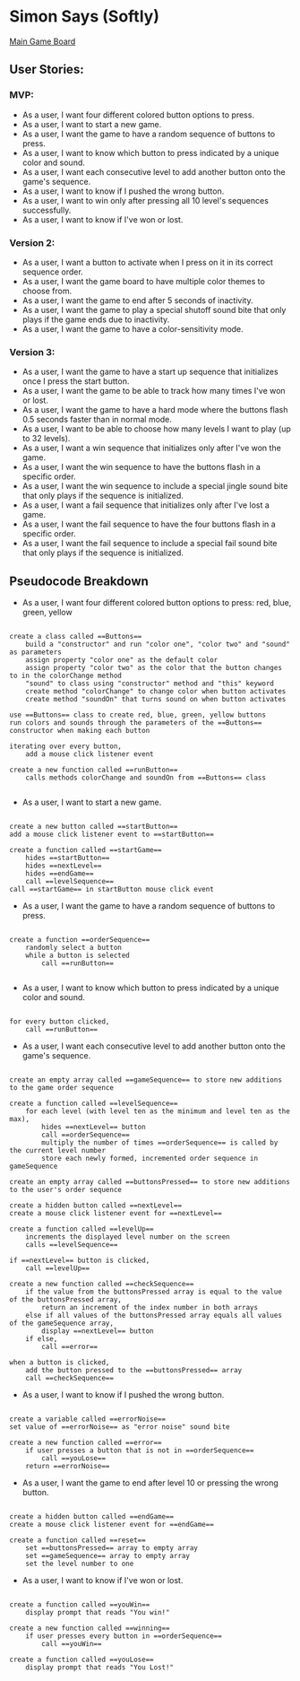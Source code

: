 # Simon Says (Softly)


[Main Game Board](https://imgur.com/wzcsppR)


## User Stories:


### MVP:
- As a user, I want four different colored button options to press.
- As a user, I want to start a new game.
- As a user, I want the game to have a random sequence of buttons to press.
- As a user, I want to know which button to press indicated by a unique color and sound.
- As a user, I want each consecutive level to add another button onto the game's sequence.
- As a user, I want to know if I pushed the wrong button.
- As a user, I want to win only after pressing all 10 level's sequences successfully.
- As a user, I want to know if I've won or lost.



### Version 2:
- As a user, I want a button to activate when I press on it in its correct sequence order.
- As a user, I want the game board to have multiple color themes to choose from.
- As a user, I want the game to end after 5 seconds of inactivity.
- As a user, I want the game to play a special shutoff sound bite that only plays if the game ends due to inactivity.
- As a user, I want the game to have a color-sensitivity mode.




### Version 3:
- As a user, I want the game to have a start up sequence that initializes once I press the start button.
- As a user, I want the game to be able to track how many times I've won or lost.
- As a user, I want the game to have a hard mode where the buttons flash 0.5 seconds faster than in normal mode.
- As a user, I want to be able to choose how many levels I want to play (up to 32 levels).
- As a user, I want a win sequence that initializes only after I've won the game.
- As a user, I want the win sequence to have the buttons flash in a specific order.
- As a user, I want the win sequence to include a special jingle sound bite that only plays if the sequence is initialized.
- As a user, I want a fail sequence that initializes only after I've lost a game.
- As a user, I want the fail sequence to have the four buttons flash in a specific order.
- As a user, I want the fail sequence to include a special fail sound bite that only plays if the sequence is initialized.





## Pseudocode Breakdown

- As a user, I want four different colored button options to press: red, blue, green, yellow

```

create a class called ==Buttons==
    build a "constructor" and run "color one", "color two" and "sound" as parameters
    assign property "color one" as the default color
    assign property "color two" as the color that the button changes to in the colorChange method
    "sound" to class using "constructor" method and "this" keyword
    create method "colorChange" to change color when button activates
    create method "soundOn" that turns sound on when button activates

use ==Buttons== class to create red, blue, green, yellow buttons
run colors and sounds through the parameters of the ==Buttons== constructor when making each button

iterating over every button,
    add a mouse click listener event

create a new function called ==runButton==
    calls methods colorChange and soundOn from ==Buttons== class


```

- As a user, I want to start a new game.

```

create a new button called ==startButton==
add a mouse click listener event to ==startButton==

create a function called ==startGame==
    hides ==startButton==
    hides ==nextLevel==
    hides ==endGame==
    call ==levelSequence==
call ==startGame== in startButton mouse click event

```

- As a user, I want the game to have a random sequence of buttons to press.

```

create a function ==orderSequence==
    randomly select a button
    while a button is selected
        call ==runButton==


```

- As a user, I want to know which button to press indicated by a unique color and sound.

```

for every button clicked,
    call ==runButton==

```

- As a user, I want each consecutive level to add another button onto the game's sequence.

```

create an empty array called ==gameSequence== to store new additions to the game order sequence

create a function called ==levelSequence==
    for each level (with level ten as the minimum and level ten as the max),
        hides ==nextLevel== button
        call ==orderSequence==
        multiply the number of times ==orderSequence== is called by the current level number
        store each newly formed, incremented order sequence in gameSequence
        
create an empty array called ==buttonsPressed== to store new additions to the user's order sequence

create a hidden button called ==nextLevel==
create a mouse click listener event for ==nextLevel==

create a function called ==levelUp==
    increments the displayed level number on the screen
    calls ==levelSequence==

if ==nextLevel== button is clicked,
    call ==levelUp==

create a new function called ==checkSequence==
    if the value from the buttonsPressed array is equal to the value of the buttonsPressed array,
        return an increment of the index number in both arrays
    else if all values of the buttonsPressed array equals all values of the gameSequence array,
        display ==nextLevel== button
    if else,
        call ==error==

when a button is clicked,
    add the button pressed to the ==buttonsPressed== array
    call ==checkSequence==

```

- As a user, I want to know if I pushed the wrong button.

```

create a variable called ==errorNoise==
set value of ==errorNoise== as "error noise" sound bite

create a new function called ==error==
    if user presses a button that is not in ==orderSequence==
        call ==youLose==
    return ==errorNoise==

```

- As a user, I want the game to end after level 10 or pressing the wrong button.

```

create a hidden button called ==endGame==
create a mouse click listener event for ==endGame==

create a function called ==reset==
    set ==buttonsPressed== array to empty array
    set ==gameSequence== array to empty array
    set the level number to one

```

- As a user, I want to know if I've won or lost.

```

create a function called ==youWin==
    display prompt that reads "You win!"

create a new function called ==winning==
    if user presses every button in ==orderSequence==
        call ==youWin==

create a function called ==youLose==
    display prompt that reads "You Lost!"

```